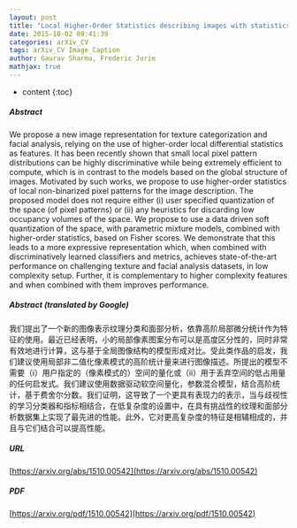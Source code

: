 ```yaml
---
layout: post
title: "Local Higher-Order Statistics describing images with statistics of local non-binarized pixel patterns"
date: 2015-10-02 09:41:39
categories: arXiv_CV
tags: arXiv_CV Image_Caption
author: Gaurav Sharma, Frederic Jurie
mathjax: true
---
```


* content
{:toc}

##### Abstract
We propose a new image representation for texture categorization and facial analysis, relying on the use of higher-order local differential statistics as features. It has been recently shown that small local pixel pattern distributions can be highly discriminative while being extremely efficient to compute, which is in contrast to the models based on the global structure of images. Motivated by such works, we propose to use higher-order statistics of local non-binarized pixel patterns for the image description. The proposed model does not require either (i) user specified quantization of the space (of pixel patterns) or (ii) any heuristics for discarding low occupancy volumes of the space. We propose to use a data driven soft quantization of the space, with parametric mixture models, combined with higher-order statistics, based on Fisher scores. We demonstrate that this leads to a more expressive representation which, when combined with discriminatively learned classifiers and metrics, achieves state-of-the-art performance on challenging texture and facial analysis datasets, in low complexity setup. Further, it is complementary to higher complexity features and when combined with them improves performance.

##### Abstract (translated by Google)
我们提出了一个新的图像表示纹理分类和面部分析，依靠高阶局部微分统计作为特征的使用。最近已经表明，小的局部像素图案分布可以是高度区分性的，同时非常有效地进行计算，这与基于全局图像结构的模型形成对比。受此类作品的启发，我们建议使用局部非二值化像素模式的高阶统计量来进行图像描述。所提出的模型不需要（i）用户指定的（像素模式的）空间的量化或（ii）用于丢弃空间的低占用量的任何启发式。我们建议使用数据驱动软空间量化，参数混合模型，结合高阶统计，基于费舍尔分数。我们证明，这导致了一个更具有表现力的表示，当与歧视性的学习分类器和指标相结合，在低复杂度的设置中，在具有挑战性的纹理和面部分析数据集上实现了最先进的性能。此外，它对更高复杂度的特征是相辅相成的，并且与它们结合可以提高性能。

##### URL
[https://arxiv.org/abs/1510.00542](https://arxiv.org/abs/1510.00542)

##### PDF
[https://arxiv.org/pdf/1510.00542](https://arxiv.org/pdf/1510.00542)

